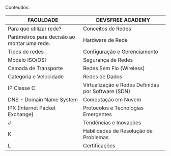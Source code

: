 Conteudos: 

|FACULDADE | DEVSFREE ACADEMY|
|----------|-----------------|
|Para que utilizar rede?|Conceitos de Redes|
|Parâmetros para decisão ao montar uma rede.|Hardware de Rede|
|Tipos de redes|Configuração e Gerenciamento|
|Modelo ISO/OSI|Segurança de Redes|
|Camada de Transporte|Redes Sem Fio (Wireless)|
|Categoria e Velocidade|Redes de Dados|
|IP Classe C|Virtualização e Redes Definidas por Software (SDN)|
|DNS - Domain Name System|Computação em Nuvem|
|IPX (Internet Packet Exchange)|Protocolos e Tecnologias Emergentes|
|J|Tendências e Inovações|
|K|Habilidades de Resolução de Problemas|
|L|Certificações|
